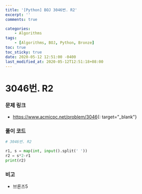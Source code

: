```yaml
---
title: '[Python] BOJ 3046번. R2'
excerpt: ''
comments: true

categories:
    - Algorithms
tags:
    - [Algorithms, BOJ, Python, Bronze]
toc: true
toc_sticky: true
date: 2020-05-12 12:51:00 -0400
last_modified_at: 2020-05-12T12:51:18+08:00
---
```


# 3046번. R2

### 문제 링크

-   <https://www.acmicpc.net/problem/3046>{: target="\_blank"}

### 풀이 코드

```python
# 3046번. R2

r1, s = map(int, input().split(' '))
r2 = s*2-r1
print(r2)
```

### 비고

-   브론즈5
